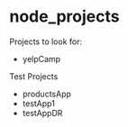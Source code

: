 # node_projects
Projects to look for:
- yelpCamp

Test Projects
- productsApp
- testApp1
- testAppDR
